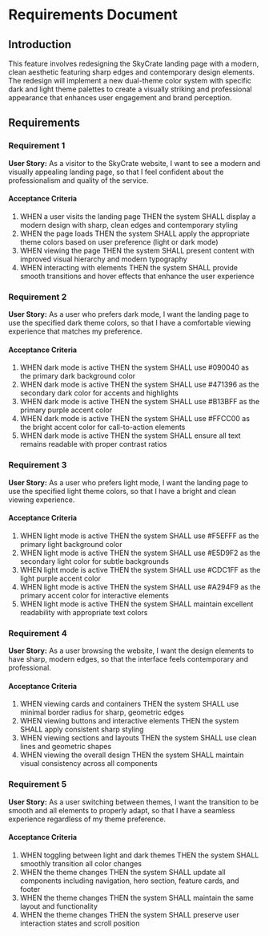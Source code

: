 # Requirements Document

## Introduction

This feature involves redesigning the SkyCrate landing page with a modern, clean aesthetic featuring sharp edges and contemporary design elements. The redesign will implement a new dual-theme color system with specific dark and light theme palettes to create a visually striking and professional appearance that enhances user engagement and brand perception.

## Requirements

### Requirement 1

**User Story:** As a visitor to the SkyCrate website, I want to see a modern and visually appealing landing page, so that I feel confident about the professionalism and quality of the service.

#### Acceptance Criteria

1. WHEN a user visits the landing page THEN the system SHALL display a modern design with sharp, clean edges and contemporary styling
2. WHEN the page loads THEN the system SHALL apply the appropriate theme colors based on user preference (light or dark mode)
3. WHEN viewing the page THEN the system SHALL present content with improved visual hierarchy and modern typography
4. WHEN interacting with elements THEN the system SHALL provide smooth transitions and hover effects that enhance the user experience

### Requirement 2

**User Story:** As a user who prefers dark mode, I want the landing page to use the specified dark theme colors, so that I have a comfortable viewing experience that matches my preference.

#### Acceptance Criteria

1. WHEN dark mode is active THEN the system SHALL use #090040 as the primary dark background color
2. WHEN dark mode is active THEN the system SHALL use #471396 as the secondary dark color for accents and highlights
3. WHEN dark mode is active THEN the system SHALL use #B13BFF as the primary purple accent color
4. WHEN dark mode is active THEN the system SHALL use #FFCC00 as the bright accent color for call-to-action elements
5. WHEN dark mode is active THEN the system SHALL ensure all text remains readable with proper contrast ratios

### Requirement 3

**User Story:** As a user who prefers light mode, I want the landing page to use the specified light theme colors, so that I have a bright and clean viewing experience.

#### Acceptance Criteria

1. WHEN light mode is active THEN the system SHALL use #F5EFFF as the primary light background color
2. WHEN light mode is active THEN the system SHALL use #E5D9F2 as the secondary light color for subtle backgrounds
3. WHEN light mode is active THEN the system SHALL use #CDC1FF as the light purple accent color
4. WHEN light mode is active THEN the system SHALL use #A294F9 as the primary accent color for interactive elements
5. WHEN light mode is active THEN the system SHALL maintain excellent readability with appropriate text colors

### Requirement 4

**User Story:** As a user browsing the website, I want the design elements to have sharp, modern edges, so that the interface feels contemporary and professional.

#### Acceptance Criteria

1. WHEN viewing cards and containers THEN the system SHALL use minimal border radius for sharp, geometric edges
2. WHEN viewing buttons and interactive elements THEN the system SHALL apply consistent sharp styling
3. WHEN viewing sections and layouts THEN the system SHALL use clean lines and geometric shapes
4. WHEN viewing the overall design THEN the system SHALL maintain visual consistency across all components

### Requirement 5

**User Story:** As a user switching between themes, I want the transition to be smooth and all elements to properly adapt, so that I have a seamless experience regardless of my theme preference.

#### Acceptance Criteria

1. WHEN toggling between light and dark themes THEN the system SHALL smoothly transition all color changes
2. WHEN the theme changes THEN the system SHALL update all components including navigation, hero section, feature cards, and footer
3. WHEN the theme changes THEN the system SHALL maintain the same layout and functionality
4. WHEN the theme changes THEN the system SHALL preserve user interaction states and scroll position
